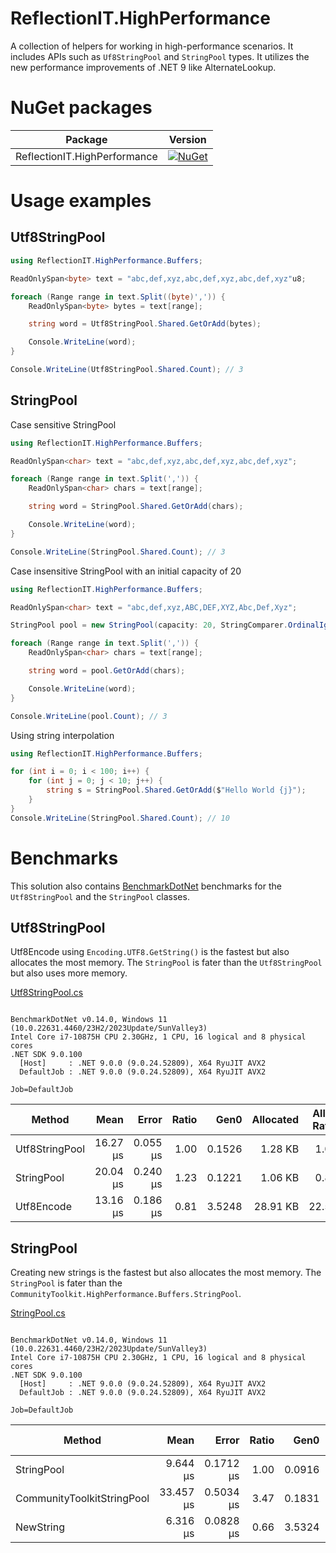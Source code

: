 ﻿# ReflectionIT.HighPerformance

A collection of helpers for working in high-performance scenarios. 
It includes APIs such as ``Uf8StringPool`` and ``StringPool`` types. 
It utilizes the new performance improvements of .NET 9 like AlternateLookup.

# NuGet packages

| Package | Version |
| ------ | ------ |
| ReflectionIT.HighPerformance | [![NuGet](https://img.shields.io/nuget/v/ReflectionIT.HighPerformance)](https://www.nuget.org/packages/ReflectionIT.HighPerformance/) |    


# Usage examples

## Utf8StringPool

```cs
using ReflectionIT.HighPerformance.Buffers;

ReadOnlySpan<byte> text = "abc,def,xyz,abc,def,xyz,abc,def,xyz"u8;

foreach (Range range in text.Split((byte)',')) {
    ReadOnlySpan<byte> bytes = text[range];

    string word = Utf8StringPool.Shared.GetOrAdd(bytes);

    Console.WriteLine(word);
}

Console.WriteLine(Utf8StringPool.Shared.Count); // 3
```

## StringPool

Case sensitive StringPool

```cs
using ReflectionIT.HighPerformance.Buffers;

ReadOnlySpan<char> text = "abc,def,xyz,abc,def,xyz,abc,def,xyz";

foreach (Range range in text.Split(',')) {
    ReadOnlySpan<char> chars = text[range];

    string word = StringPool.Shared.GetOrAdd(chars);

    Console.WriteLine(word);
}

Console.WriteLine(StringPool.Shared.Count); // 3
```

Case insensitive StringPool with an initial capacity of 20

```cs
using ReflectionIT.HighPerformance.Buffers;

ReadOnlySpan<char> text = "abc,def,xyz,ABC,DEF,XYZ,Abc,Def,Xyz";

StringPool pool = new StringPool(capacity: 20, StringComparer.OrdinalIgnoreCase);

foreach (Range range in text.Split(',')) {
    ReadOnlySpan<char> chars = text[range];

    string word = pool.GetOrAdd(chars);

    Console.WriteLine(word);
}

Console.WriteLine(pool.Count); // 3
```


Using string interpolation

```cs
using ReflectionIT.HighPerformance.Buffers;

for (int i = 0; i < 100; i++) {
    for (int j = 0; j < 10; j++) {
        string s = StringPool.Shared.GetOrAdd($"Hello World {j}");
    }
}
Console.WriteLine(StringPool.Shared.Count); // 10
```

# Benchmarks

This solution also contains [BenchmarkDotNet](https://github.com/dotnet/BenchmarkDotNet) benchmarks for the ``Utf8StringPool`` and the ``StringPool`` classes.

## Utf8StringPool

Utf8Encode using ``Encoding.UTF8.GetString()`` is the fastest but also allocates the most memory. 
The ``StringPool`` is fater than the ``Utf8StringPool`` but also uses more memory.

[Utf8StringPool.cs](https://github.com/sonnemaf/ReflectionIT.HighPerformance/blob/master/ReflectionIT.HighPerformance.Benchmarks/UtfStringPoolBM.cs)

```

BenchmarkDotNet v0.14.0, Windows 11 (10.0.22631.4460/23H2/2023Update/SunValley3)
Intel Core i7-10875H CPU 2.30GHz, 1 CPU, 16 logical and 8 physical cores
.NET SDK 9.0.100
  [Host]     : .NET 9.0.0 (9.0.24.52809), X64 RyuJIT AVX2
  DefaultJob : .NET 9.0.0 (9.0.24.52809), X64 RyuJIT AVX2

Job=DefaultJob  

```
| Method         | Mean     | Error    | Ratio | Gen0   | Allocated | Alloc Ratio |
|--------------- |---------:|---------:|------:|-------:|----------:|------------:|
| Utf8StringPool | 16.27 μs | 0.055 μs |  1.00 | 0.1526 |   1.28 KB |        1.00 |
| StringPool     | 20.04 μs | 0.240 μs |  1.23 | 0.1221 |   1.06 KB |        0.83 |
| Utf8Encode     | 13.16 μs | 0.186 μs |  0.81 | 3.5248 |  28.91 KB |       22.56 |


## StringPool

Creating new strings is the fastest but also allocates the most memory. 
The ``StringPool`` is fater than the ``CommunityToolkit.HighPerformance.Buffers.StringPool``.


[StringPool.cs](https://github.com/sonnemaf/ReflectionIT.HighPerformance/blob/master/ReflectionIT.HighPerformance.Benchmarks/StringPoolBM.cs)

```

BenchmarkDotNet v0.14.0, Windows 11 (10.0.22631.4460/23H2/2023Update/SunValley3)
Intel Core i7-10875H CPU 2.30GHz, 1 CPU, 16 logical and 8 physical cores
.NET SDK 9.0.100
  [Host]     : .NET 9.0.0 (9.0.24.52809), X64 RyuJIT AVX2
  DefaultJob : .NET 9.0.0 (9.0.24.52809), X64 RyuJIT AVX2

Job=DefaultJob  

```
| Method                     | Mean      | Error     | Ratio | Gen0   | Allocated | Alloc Ratio |
|--------------------------- |----------:|----------:|------:|-------:|----------:|------------:|
| StringPool                 |  9.644 μs | 0.1712 μs |  1.00 | 0.0916 |     872 B |        1.00 |
| CommunityToolkitStringPool | 33.457 μs | 0.5034 μs |  3.47 | 0.1831 |    1920 B |        2.20 |
| NewString                  |  6.316 μs | 0.0828 μs |  0.66 | 3.5324 |   29600 B |       33.94 |
